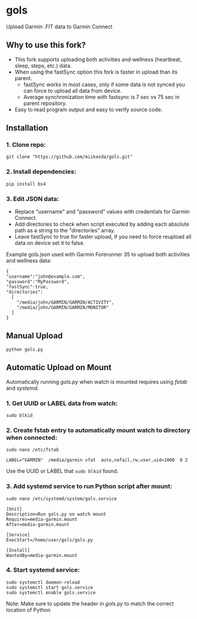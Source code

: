 # gols
Upload Garmin .FIT data to Garmin Connect

## Why to use this fork?
- This fork supports uploading both activities and wellness (heartbeat, sleep, steps, etc.) data.
- When using the fastSync option this fork is faster in upload than its parent.
  - fastSync works in most cases, only if some data is not synced you can force to upload all data from device.
  -  Average synchronization time with fastsync is 7 sec vs 75 sec in parent repository.
- Easy to read program output and easy to verify source code.


## Installation

### 1. Clone repo:
```
git clone "https://github.com/miikasda/gols.git"
```

### 2. Install dependencies:
```
pip install bs4
```

### 3. Edit JSON data:
  - Replace "username" and "password" values with credentials for Garmin Connect.
  - Add directories to check when script executed by adding each absolute path as a string to the "directories" array.
  - Leave fastSync to true for faster upload, if you need to force reupload all data on device set it to false.

  Example gols.json used with Garmin Forerunner 35 to upload both activities and wellness data:

  ```
  {
  "username":"john@example.com",
  "password":"MyPassword",
  "fastSync":true,
  "directories":
    [
      "/media/john/GARMIN/GARMIN/ACTIVITY",
      "/media/john/GARMIN/GARMIN/MONITOR"
    ]
  }
  ```
  
## Manual Upload

```
python gols.py
```

## Automatic Upload on Mount
Automatically running *gols.py* when watch is mounted requires using *fstab* and *systemd*.

### 1. Get UUID or LABEL data from watch:
```
sudo blkid
```

### 2. Create fstab entry to automatically mount watch to directory when connected:
```
sudo nano /etc/fstab
```

```
LABEL="GARMIN"  /media/garmin vfat  auto,nofail,rw,user,uid=1000  0 2
```
Use the UUID or LABEL that `sudo blkid` found.

### 3. Add systemd service to run Python script after mount:

```
sudo nano /etc/systemd/system/gols.service
```

```
[Unit]
Description=Run gols.py on watch mount
Requires=media-garmin.mount
After=media-garmin.mount

[Service]
ExecStart=/home/user/gols/gols.py

[Install]
WantedBy=media-garmin.mount
```

### 4. Start systemd service:
```
sudo systemctl daemon-reload
sudo systemctl start gols.service
sudo systemctl enable gols.service
```

Note: Make sure to update the header in *gols.py* to match the correct location of Python
